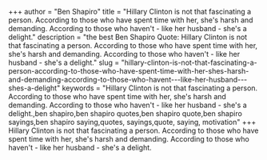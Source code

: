 +++
author = "Ben Shapiro"
title = "Hillary Clinton is not that fascinating a person. According to those who have spent time with her, she's harsh and demanding. According to those who haven't - like her husband - she's a delight."
description = "the best Ben Shapiro Quote: Hillary Clinton is not that fascinating a person. According to those who have spent time with her, she's harsh and demanding. According to those who haven't - like her husband - she's a delight."
slug = "hillary-clinton-is-not-that-fascinating-a-person-according-to-those-who-have-spent-time-with-her-shes-harsh-and-demanding-according-to-those-who-havent---like-her-husband---shes-a-delight"
keywords = "Hillary Clinton is not that fascinating a person. According to those who have spent time with her, she's harsh and demanding. According to those who haven't - like her husband - she's a delight.,ben shapiro,ben shapiro quotes,ben shapiro quote,ben shapiro sayings,ben shapiro saying,quotes, sayings,quote, saying, motivation"
+++
Hillary Clinton is not that fascinating a person. According to those who have spent time with her, she's harsh and demanding. According to those who haven't - like her husband - she's a delight.
